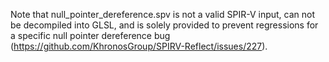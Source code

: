 Note that null_pointer_dereference.spv is not a valid SPIR-V input, can not be decompiled into GLSL, and is solely provided to prevent regressions for a specific null pointer dereference bug (https://github.com/KhronosGroup/SPIRV-Reflect/issues/227).
